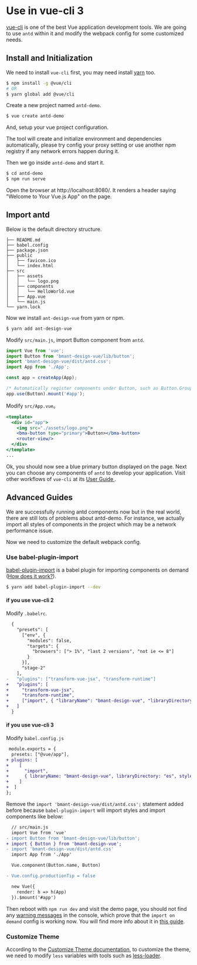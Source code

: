 # Use in vue-cli 3

[vue-cli](https://github.com/vuejs/vue-cli) is one of the best Vue application development tools. We are going to use `antd` within it and modify the webpack config for some customized needs.

## Install and Initialization

We need to install `vue-cli` first, you may need install [yarn](https://github.com/yarnpkg/yarn/) too.

```bash
$ npm install -g @vue/cli
# OR
$ yarn global add @vue/cli
```

Create a new project named `antd-demo`.

```bash
$ vue create antd-demo
```

And, setup your vue project configuration.

The tool will create and initialize environment and dependencies automatically, please try config your proxy setting or use another npm registry if any network errors happen during it.

Then we go inside `antd-demo` and start it.

```bash
$ cd antd-demo
$ npm run serve
```

Open the browser at http://localhost:8080/. It renders a header saying "Welcome to Your Vue.js App" on the page.

## Import antd

Below is the default directory structure.

```null
├── README.md
├── babel.config
├── package.json
├── public
│   ├── favicon.ico
│   └── index.html
├── src
│   ├── assets
│   │   └── logo.png
│   ├── components
│   │   └── HelloWorld.vue
│   ├── App.vue
│   └── main.js
└── yarn.lock
```

Now we install `ant-design-vue` from yarn or npm.

```bash
$ yarn add ant-design-vue
```

Modify `src/main.js`, import Button component from `antd`.

```jsx
import Vue from 'vue';
import Button from 'bmant-design-vue/lib/button';
import 'bmant-design-vue/dist/antd.css';
import App from './App';

const app = createApp(App);

/* Automatically register components under Button, such as Button.Group */
app.use(Button).mount('#app');
```

Modify `src/App.vue`。

```jsx
<template>
  <div id="app">
    <img src="./assets/logo.png">
    <bma-button type="primary">Button></bma-button>
    <router-view/>
  </div>
</template>
...
```

Ok, you should now see a blue primary button displayed on the page. Next you can choose any components of `antd` to develop your application. Visit other workflows of `vue-cli` at its [User Guide ](https://github.com/vuejs/vue-cli/blob/master/README.md).

## Advanced Guides

We are successfully running antd components now but in the real world, there are still lots of problems about antd-demo. For instance, we actually import all styles of components in the project which may be a network performance issue.

Now we need to customize the default webpack config.

### Use babel-plugin-import

[babel-plugin-import](https://github.com/ant-design/babel-plugin-import) is a babel plugin for importing components on demand ([How does it work?](/docs/vue/getting-started/#Import-on-Demand)).

```bash
$ yarn add babel-plugin-import --dev
```

#### if you use vue-cli 2

Modify `.babelrc`.

```diff
  {
    "presets": [
      ["env", {
        "modules": false,
        "targets": {
          "browsers": ["> 1%", "last 2 versions", "not ie <= 8"]
        }
      }],
      "stage-2"
    ],
-   "plugins": ["transform-vue-jsx", "transform-runtime"]
+   "plugins": [
+     "transform-vue-jsx",
+     "transform-runtime",
+     ["import", { "libraryName": "bmant-design-vue", "libraryDirectory": "es", "style": "css" }]
+   ]
  }
```

#### if you use vue-cli 3

Modify `babel.config.js`

```diff
 module.exports = {
  presets: ["@vue/app"],
+ plugins: [
+    [
+      "import",
+      { libraryName: "bmant-design-vue", libraryDirectory: "es", style: true }
+    ]
+  ]
};
```

Remove the `import 'bmant-design-vue/dist/antd.css';` statement added before because `babel-plugin-import` will import styles and import components like below:

```diff
  // src/main.js
  import Vue from 'vue'
- import Button from 'bmant-design-vue/lib/button';
+ import { Button } from 'bmant-design-vue';
- import 'bmant-design-vue/dist/antd.css'
  import App from './App'

  Vue.component(Button.name, Button)

- Vue.config.productionTip = false

  new Vue({
    render: h => h(App)
  }).$mount('#app')
```

Then reboot with `npm run dev` and visit the demo page, you should not find any [warning messages](https://zos.alipayobjects.com/rmsportal/vgcHJRVZFmPjAawwVoXK.png) in the console, which prove that the `import on demand` config is working now. You will find more info about it in [this guide](/docs/vue/getting-started/#Import-on-Demand).

### Customize Theme

According to the [Customize Theme documentation](/docs/vue/customize-theme), to customize the theme, we need to modify `less` variables with tools such as [less-loader](https://github.com/webpack/less-loader).
